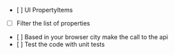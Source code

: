 * [ ] UI PropertyItems
* [ ] Filter the list of properties
* [ ] Based in your browser city make the call to the api
* [ ] Test the code with unit tests
